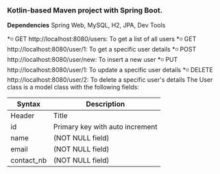 ### Kotlin-based Maven project with Spring Boot. 
**Dependencies** Spring Web, MySQL, H2, JPA, Dev Tools

*:white_medium_small_square: GET http://localhost:8080/users: To get a list of all users
*:white_medium_small_square: GET http://localhost:8080/user/1: To get a specific user details
*:white_medium_small_square: POST http://localhost:8080/user/new: To insert a new user
*:white_medium_small_square: PUT http://localhost:8080/user/1: To update a specific user details
*:white_medium_small_square: DELETE http://localhost:8080/user/2: To delete a specific user's details
The User class is a model class with the following fields:

| Syntax | Description |
| ----------- | ----------- |
| Header | Title |
| id     | Primary key with auto increment |
| name   | (NOT NULL field)|
| email  | (NOT NULL field)|
| contact_nb| (NOT NULL field)|
